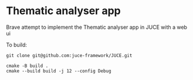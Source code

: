 # Thematic analyser app

Brave attempt to implement the Thematic analyser app in JUCE with a web ui

To build:

```
git clone git@github.com:juce-framework/JUCE.git
```

```
cmake -B build .
cmake --build build -j 12 --config Debug
```


